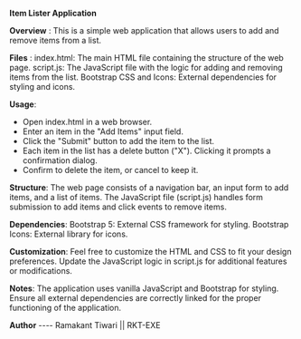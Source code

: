 **Item Lister Application**

**Overview** : 
This is a simple web application that allows users to add and remove items from a list.

**Files** :
index.html: The main HTML file containing the structure of the web page.
script.js: The JavaScript file with the logic for adding and removing items from the list.
Bootstrap CSS and Icons: External dependencies for styling and icons.

**Usage**:
* Open index.html in a web browser.
* Enter an item in the "Add Items" input field.
* Click the "Submit" button to add the item to the list.
* Each item in the list has a delete button ("X"). Clicking it prompts a confirmation dialog.
* Confirm to delete the item, or cancel to keep it.

**Structure**:
The web page consists of a navigation bar, an input form to add items, and a list of items.
The JavaScript file (script.js) handles form submission to add items and click events to remove items.

**Dependencies**:
Bootstrap 5: External CSS framework for styling.
Bootstrap Icons: External library for icons.

**Customization**:
Feel free to customize the HTML and CSS to fit your design preferences.
Update the JavaScript logic in script.js for additional features or modifications.

**Notes**:
The application uses vanilla JavaScript and Bootstrap for styling.
Ensure all external dependencies are correctly linked for the proper functioning of the application.

**Author** ---- 
Ramakant Tiwari || RKT-EXE
